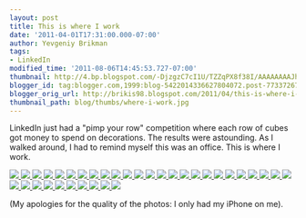 ```yaml
---
layout: post
title: This is where I work
date: '2011-04-01T17:31:00.000-07:00'
author: Yevgeniy Brikman
tags:
- LinkedIn
modified_time: '2011-08-06T14:45:53.727-07:00'
thumbnail: http://4.bp.blogspot.com/-DjzgzC7cI1U/TZZqPX8f38I/AAAAAAAAJhc/EKadi5LxWgc/s72-c/IMG_0471.JPG
blogger_id: tag:blogger.com,1999:blog-5422014336627804072.post-7733726731081498815
blogger_orig_url: http://brikis98.blogspot.com/2011/04/this-is-where-i-work.html
thumbnail_path: blog/thumbs/where-i-work.jpg
---
```


LinkedIn just had a "pimp your row" competition 
where each row of cubes got money to spend on decorations. The results were 
astounding. As I walked around, I had to remind myself this was an office. 
This is where I work. 

<a href="http://4.bp.blogspot.com/-DjzgzC7cI1U/TZZqPX8f38I/AAAAAAAAJhc/EKadi5LxWgc/s1600/IMG_0471.JPG" target="_blank">
  <img src="http://4.bp.blogspot.com/-DjzgzC7cI1U/TZZqPX8f38I/AAAAAAAAJhc/EKadi5LxWgc/s320/IMG_0471.JPG">
</a>
<a href="http://2.bp.blogspot.com/-F90vGj8-Y5E/TZZqVabTdvI/AAAAAAAAJh0/brThSovX1fM/s1600/IMG_0459.JPG" target="_blank">
  <img src="http://2.bp.blogspot.com/-F90vGj8-Y5E/TZZqVabTdvI/AAAAAAAAJh0/brThSovX1fM/s320/IMG_0459.JPG">
</a>
<a href="http://2.bp.blogspot.com/-ITBHS80Xivk/TZZqSNPTfmI/AAAAAAAAJhg/Fu5MUBvT_w8/s1600/IMG_0467.JPG" target="_blank">
  <img src="http://2.bp.blogspot.com/-ITBHS80Xivk/TZZqSNPTfmI/AAAAAAAAJhg/Fu5MUBvT_w8/s320/IMG_0467.JPG">
</a>
<a href="http://2.bp.blogspot.com/-I1eloGY0Mnk/TZZqTRpPNEI/AAAAAAAAJho/zsY0HDhLj0E/s1600/IMG_0464.JPG" target="_blank">
  <img src="http://2.bp.blogspot.com/-I1eloGY0Mnk/TZZqTRpPNEI/AAAAAAAAJho/zsY0HDhLj0E/s320/IMG_0464.JPG">
</a>
<a href="http://4.bp.blogspot.com/-SlCxJ7Ic5OY/TZZqSkEE14I/AAAAAAAAJhk/xDECMW8eNxk/s1600/IMG_0465.JPG" target="_blank">
  <img src="http://4.bp.blogspot.com/-SlCxJ7Ic5OY/TZZqSkEE14I/AAAAAAAAJhk/xDECMW8eNxk/s320/IMG_0465.JPG">
</a>
<a href="http://2.bp.blogspot.com/-68Qvc4F-6V8/TZZqV5ZAhnI/AAAAAAAAJh4/hSJ_cFrXy1U/s1600/IMG_0458.JPG" target="_blank">
  <img src="http://2.bp.blogspot.com/-68Qvc4F-6V8/TZZqV5ZAhnI/AAAAAAAAJh4/hSJ_cFrXy1U/s320/IMG_0458.JPG">
</a>
<a href="http://3.bp.blogspot.com/-s4QJB7adeWg/TZZqUu7s29I/AAAAAAAAJhw/D3k35sBEpBY/s1600/IMG_0460.JPG" target="_blank">
  <img src="http://3.bp.blogspot.com/-s4QJB7adeWg/TZZqUu7s29I/AAAAAAAAJhw/D3k35sBEpBY/s320/IMG_0460.JPG">
</a>
<a href="http://4.bp.blogspot.com/-wNlAfbtRJkc/TZZqT-NbarI/AAAAAAAAJhs/_F7SdQZDkbo/s1600/IMG_0462.JPG" target="_blank">
  <img src="http://4.bp.blogspot.com/-wNlAfbtRJkc/TZZqT-NbarI/AAAAAAAAJhs/_F7SdQZDkbo/s320/IMG_0462.JPG">
</a>
<a href="http://3.bp.blogspot.com/-RFSq1m8UnXU/TZZqWx1c8nI/AAAAAAAAJiA/n4T2AeyNABM/s1600/IMG_0456.JPG" target="_blank">
  <img src="http://3.bp.blogspot.com/-RFSq1m8UnXU/TZZqWx1c8nI/AAAAAAAAJiA/n4T2AeyNABM/s320/IMG_0456.JPG">
</a>
<a href="http://3.bp.blogspot.com/-wN0ZF_O0i5E/TZZqXTgE3DI/AAAAAAAAJiE/5f82VE3ckFU/s1600/IMG_0451.JPG" target="_blank">
  <img src="http://3.bp.blogspot.com/-wN0ZF_O0i5E/TZZqXTgE3DI/AAAAAAAAJiE/5f82VE3ckFU/s320/IMG_0451.JPG">
</a>
<a href="http://1.bp.blogspot.com/-XpoalCyCNLQ/TZZqYDsW_CI/AAAAAAAAJiI/YFzhCbSL_V8/s1600/IMG_0449.JPG" target="_blank">
  <img src="http://1.bp.blogspot.com/-XpoalCyCNLQ/TZZqYDsW_CI/AAAAAAAAJiI/YFzhCbSL_V8/s320/IMG_0449.JPG">
</a>
<a href="http://4.bp.blogspot.com/-pIV25bu25Vk/TZZqY4J_LVI/AAAAAAAAJiM/mlQmSoNsvbw/s1600/IMG_0445.JPG" target="_blank">
  <img src="http://4.bp.blogspot.com/-pIV25bu25Vk/TZZqY4J_LVI/AAAAAAAAJiM/mlQmSoNsvbw/s320/IMG_0445.JPG">
</a>
<a href="http://4.bp.blogspot.com/-AF2Nu9gkOyY/TZZqdZBHDhI/AAAAAAAAJiU/i10Y-U3rDeg/s1600/IMG_0443.JPG" target="_blank">
  <img src="http://4.bp.blogspot.com/-AF2Nu9gkOyY/TZZqdZBHDhI/AAAAAAAAJiU/i10Y-U3rDeg/s320/IMG_0443.JPG">
</a>
<a href="http://1.bp.blogspot.com/-vdHH5N1Ddp0/TZZqd3mXLqI/AAAAAAAAJiY/kbUHQ-8EmLo/s1600/IMG_0442.JPG" target="_blank">
  <img src="http://1.bp.blogspot.com/-vdHH5N1Ddp0/TZZqd3mXLqI/AAAAAAAAJiY/kbUHQ-8EmLo/s320/IMG_0442.JPG">
</a>
<a href="http://1.bp.blogspot.com/-aC6QHYyr_7c/TZZqfEhVmJI/AAAAAAAAJig/qVLCG6Y2rjM/s1600/IMG_0437.JPG" target="_blank">
  <img src="http://1.bp.blogspot.com/-aC6QHYyr_7c/TZZqfEhVmJI/AAAAAAAAJig/qVLCG6Y2rjM/s320/IMG_0437.JPG">
</a>
<a href="http://4.bp.blogspot.com/-HErXZDhfzkc/TZZqfojgYpI/AAAAAAAAJio/NC_zGwGEz80/s1600/IMG_0434.JPG" target="_blank">
  <img src="http://4.bp.blogspot.com/-HErXZDhfzkc/TZZqfojgYpI/AAAAAAAAJio/NC_zGwGEz80/s320/IMG_0434.JPG">
</a>
<a href="http://1.bp.blogspot.com/-nwCb33U_6Ng/TZZqgA0CiaI/AAAAAAAAJis/pZy_cBX7__Y/s1600/IMG_0429.JPG" target="_blank">
  <img src="http://1.bp.blogspot.com/-nwCb33U_6Ng/TZZqgA0CiaI/AAAAAAAAJis/pZy_cBX7__Y/s320/IMG_0429.JPG">
</a>
<a href="http://4.bp.blogspot.com/-b645Y5ecU5s/TZZqh3lFiYI/AAAAAAAAJi4/VWDUAci9aWA/s1600/IMG_0411.JPG" target="_blank">
  <img src="http://4.bp.blogspot.com/-b645Y5ecU5s/TZZqh3lFiYI/AAAAAAAAJi4/VWDUAci9aWA/s320/IMG_0411.JPG">
</a>
<a href="http://3.bp.blogspot.com/-po1RHhb6-0U/TZZqikxLMdI/AAAAAAAAJi8/CcLC_9KYuHQ/s1600/IMG_0408.JPG" target="_blank">
  <img src="http://3.bp.blogspot.com/-po1RHhb6-0U/TZZqikxLMdI/AAAAAAAAJi8/CcLC_9KYuHQ/s320/IMG_0408.JPG">
</a>
<a href="http://1.bp.blogspot.com/-_G5WFQL3EyE/TZZqjcX88HI/AAAAAAAAJjE/TTlPFzvSjvU/s1600/IMG_0406.JPG" target="_blank">
  <img src="http://1.bp.blogspot.com/-_G5WFQL3EyE/TZZqjcX88HI/AAAAAAAAJjE/TTlPFzvSjvU/s320/IMG_0406.JPG">
</a>
<a href="http://4.bp.blogspot.com/-ZJDQJvkUowE/TZZqgk7PqGI/AAAAAAAAJiw/D8-usXYzNrI/s1600/IMG_0424.JPG" target="_blank">
  <img src="http://4.bp.blogspot.com/-ZJDQJvkUowE/TZZqgk7PqGI/AAAAAAAAJiw/D8-usXYzNrI/s320/IMG_0424.JPG">
</a>
<a href="http://1.bp.blogspot.com/-3EP9Lo1OKkg/TZZqheBPJAI/AAAAAAAAJi0/0OndqVjxv9M/s1600/IMG_0413.JPG" target="_blank">
  <img src="http://1.bp.blogspot.com/-3EP9Lo1OKkg/TZZqheBPJAI/AAAAAAAAJi0/0OndqVjxv9M/s320/IMG_0413.JPG">
</a>
<a href="http://3.bp.blogspot.com/-jUN8H5pct8I/TZZqjzW12vI/AAAAAAAAJjI/YwPbUv0_dWQ/s1600/IMG_0405.JPG" target="_blank">
  <img src="http://3.bp.blogspot.com/-jUN8H5pct8I/TZZqjzW12vI/AAAAAAAAJjI/YwPbUv0_dWQ/s320/IMG_0405.JPG">
</a>
<a href="http://3.bp.blogspot.com/-dMczcrv85rk/TZZqkTg4iVI/AAAAAAAAJjM/GsOhWtBauRw/s1600/IMG_0403.JPG" target="_blank">
  <img src="http://3.bp.blogspot.com/-dMczcrv85rk/TZZqkTg4iVI/AAAAAAAAJjM/GsOhWtBauRw/s320/IMG_0403.JPG">
</a>
<a href="http://2.bp.blogspot.com/-aVGaEs_TRDc/TZZqk-qWGvI/AAAAAAAAJjY/ZN6AqxhOnV0/s1600/IMG_0402.JPG" target="_blank">
  <img src="http://2.bp.blogspot.com/-aVGaEs_TRDc/TZZqk-qWGvI/AAAAAAAAJjY/ZN6AqxhOnV0/s320/IMG_0402.JPG">
</a>
<a href="http://3.bp.blogspot.com/-Az5avEc_2jM/TZZqmdji9-I/AAAAAAAAJjg/6DqOoKDsKaQ/s1600/IMG_0395.JPG" target="_blank">
  <img src="http://3.bp.blogspot.com/-Az5avEc_2jM/TZZqmdji9-I/AAAAAAAAJjg/6DqOoKDsKaQ/s320/IMG_0395.JPG">
</a>
<a href="http://2.bp.blogspot.com/-6w-GKX__Vjo/TZZqm_FowBI/AAAAAAAAJjk/jRhPsE26Q-g/s1600/IMG_0393.JPG" target="_blank">
  <img src="http://2.bp.blogspot.com/-6w-GKX__Vjo/TZZqm_FowBI/AAAAAAAAJjk/jRhPsE26Q-g/s320/IMG_0393.JPG">
</a>
<a href="http://2.bp.blogspot.com/-Bg9cGdkDZnw/TZZqnimm4yI/AAAAAAAAJjo/oLu8gsnl2M4/s1600/IMG_0391.JPG" target="_blank">
  <img src="http://2.bp.blogspot.com/-Bg9cGdkDZnw/TZZqnimm4yI/AAAAAAAAJjo/oLu8gsnl2M4/s320/IMG_0391.JPG">
</a>
<a href="http://4.bp.blogspot.com/-B3wpQl0D-50/TZZqoAgGpJI/AAAAAAAAJjw/ojTsvY4powI/s1600/IMG_0386.JPG" target="_blank">
  <img src="http://4.bp.blogspot.com/-B3wpQl0D-50/TZZqoAgGpJI/AAAAAAAAJjw/ojTsvY4powI/s320/IMG_0386.JPG">
</a>
<a href="http://3.bp.blogspot.com/-9K2UZpdj1k4/TZZqo9C9FjI/AAAAAAAAJkA/uTUH_4SzL54/s1600/IMG_0383.JPG" target="_blank">
  <img src="http://3.bp.blogspot.com/-9K2UZpdj1k4/TZZqo9C9FjI/AAAAAAAAJkA/uTUH_4SzL54/s320/IMG_0383.JPG">
</a>
<a href="http://3.bp.blogspot.com/-NgRjFV1z3HA/TZZqpR-KGUI/AAAAAAAAJkE/xbt068aHSAA/s1600/IMG_0382.JPG" target="_blank">
  <img src="http://3.bp.blogspot.com/-NgRjFV1z3HA/TZZqpR-KGUI/AAAAAAAAJkE/xbt068aHSAA/s320/IMG_0382.JPG">
</a>
<a href="http://3.bp.blogspot.com/-r8sF6kbUmz0/TZZqp-HlxzI/AAAAAAAAJkI/9UCjhfsEdAE/s1600/IMG_0381.JPG" target="_blank">
  <img src="http://3.bp.blogspot.com/-r8sF6kbUmz0/TZZqp-HlxzI/AAAAAAAAJkI/9UCjhfsEdAE/s320/IMG_0381.JPG">
</a>
<a href="http://3.bp.blogspot.com/-nVvEajk1yTQ/TZZqlZjz9EI/AAAAAAAAJjc/EF37afW_7uA/s1600/IMG_0398.JPG" target="_blank">
  <img src="http://3.bp.blogspot.com/-nVvEajk1yTQ/TZZqlZjz9EI/AAAAAAAAJjc/EF37afW_7uA/s320/IMG_0398.JPG">
</a>
<a href="http://2.bp.blogspot.com/-5IhHa62nbyQ/TZZqqjIl2AI/AAAAAAAAJkM/4qpJJMcer6c/s1600/IMG_0379.JPG" target="_blank">
  <img src="http://2.bp.blogspot.com/-5IhHa62nbyQ/TZZqqjIl2AI/AAAAAAAAJkM/4qpJJMcer6c/s320/IMG_0379.JPG">
</a>
<a href="http://1.bp.blogspot.com/-LCPdKtyDc_w/TZZqrF3oNxI/AAAAAAAAJkU/4F2_Isz7Ugg/s1600/IMG_0377.JPG" target="_blank">
  <img src="http://1.bp.blogspot.com/-LCPdKtyDc_w/TZZqrF3oNxI/AAAAAAAAJkU/4F2_Isz7Ugg/s320/IMG_0377.JPG">
</a>

(My apologies for the quality of the photos: I only had my iPhone on me). 